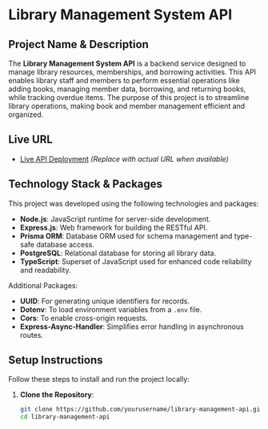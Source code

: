 # Library Management System API

## Project Name & Description
The **Library Management System API** is a backend service designed to manage library resources, memberships, and borrowing activities. This API enables library staff and members to perform essential operations like adding books, managing member data, borrowing, and returning books, while tracking overdue items. The purpose of this project is to streamline library operations, making book and member management efficient and organized.

## Live URL
- [Live API Deployment](https://your-live-api-url.com) *(Replace with actual URL when available)*

## Technology Stack & Packages
This project was developed using the following technologies and packages:

- **Node.js**: JavaScript runtime for server-side development.
- **Express.js**: Web framework for building the RESTful API.
- **Prisma ORM**: Database ORM used for schema management and type-safe database access.
- **PostgreSQL**: Relational database for storing all library data.
- **TypeScript**: Superset of JavaScript used for enhanced code reliability and readability.

Additional Packages:
- **UUID**: For generating unique identifiers for records.
- **Dotenv**: To load environment variables from a `.env` file.
- **Cors**: To enable cross-origin requests.
- **Express-Async-Handler**: Simplifies error handling in asynchronous routes.

## Setup Instructions
Follow these steps to install and run the project locally:

1. **Clone the Repository**:
   ```bash
   git clone https://github.com/yourusername/library-management-api.git
   cd library-management-api
